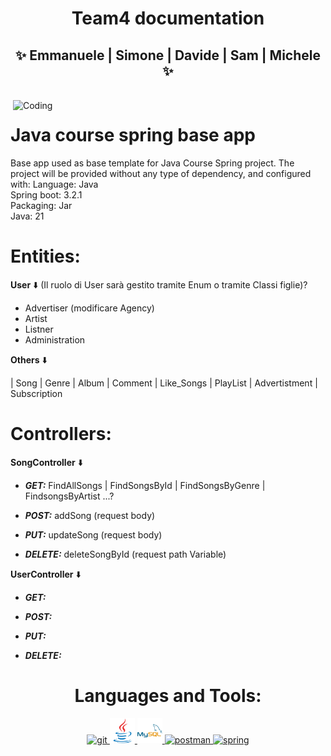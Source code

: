<h1 align="center">Team4 documentation</h1>
<h2 align="center">✨ Emmanuele | Simone | Davide | Sam | Michele ✨</h2>
<br>
<img align="right" alt="Coding" width="500" src="https://encrypted-tbn0.gstatic.com/images?q=tbn:ANd9GcSYkI9AIrTDCHxDM4jdWJqspqW1TuFkuSXOIkisEdTarQ&s">

# Java course spring base app
Base app used as base template for Java Course Spring project. 
The project will be provided without any type of dependency, and configured with:
Language: Java<br />
Spring boot: 3.2.1<br />
Packaging: Jar<br />
Java: 21<br />

# Entities: 
**User** ⬇️  (Il ruolo di User sarà gestito tramite Enum o tramite Classi figlie)?
- Advertiser (modificare Agency)                                   
- Artist
- Listner
- Administration

**Others** ⬇️<br>

| Song | Genre | Album | Comment | Like_Songs | PlayList | Advertistment | Subscription

# Controllers:
**SongController** ⬇️

- ***GET:*** FindAllSongs | FindSongsById | FindSongsByGenre | FindsongsByArtist ...? 

- ***POST:*** addSong (request body)

- ***PUT:*** updateSong (request body)

- ***DELETE:*** deleteSongById (request path Variable)
  
**UserController** ⬇️

- ***GET:***

- ***POST:***

- ***PUT:***

- ***DELETE:***
  
<h1 align="center">Languages and Tools:</h1>
<p align="center"> <a href="https://git-scm.com/" target="_blank" rel="noreferrer"> <img src="https://www.vectorlogo.zone/logos/git-scm/git-scm-icon.svg" alt="git" width="40" height="40"/> </a> <a href="https://www.java.com" target="_blank" rel="noreferrer"> <img src="https://raw.githubusercontent.com/devicons/devicon/master/icons/java/java-original.svg" alt="java" width="40" height="40"/> </a> <a href="https://www.mysql.com/" target="_blank" rel="noreferrer"> <img src="https://raw.githubusercontent.com/devicons/devicon/master/icons/mysql/mysql-original-wordmark.svg" alt="mysql" width="40" height="40"/> </a> <a href="https://postman.com" target="_blank" rel="noreferrer"> <img src="https://www.vectorlogo.zone/logos/getpostman/getpostman-icon.svg" alt="postman" width="40" height="40"/> </a> <a href="https://spring.io/" target="_blank" rel="noreferrer"> <img src="https://www.vectorlogo.zone/logos/springio/springio-icon.svg" alt="spring" width="40" height="40"/> </a></a> </p>
